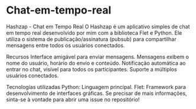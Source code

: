 # Chat-em-tempo-real

Hashzap - Chat em Tempo Real
O Hashzap é um aplicativo simples de chat em tempo real desenvolvido por mim com a biblioteca Flet e Python. Ele utiliza o sistema de publicação/assinatura (pubsub) para compartilhar mensagens entre todos os usuários conectados.

Recursos
Interface amigável para enviar mensagens.
Mensagens exibem o nome do usuário, horário do envio e conteúdo.
Notificação automática ao entrar no chat, visível para todos os participantes.
Suporte a múltiplos usuários conectados.

Tecnologias utilizadas
Python: Linguagem principal.
Flet: Framework para desenvolvimento de interfaces gráficas.
Se precisar de mais informações, sinta-se à vontade para abrir uma issue no repositório!